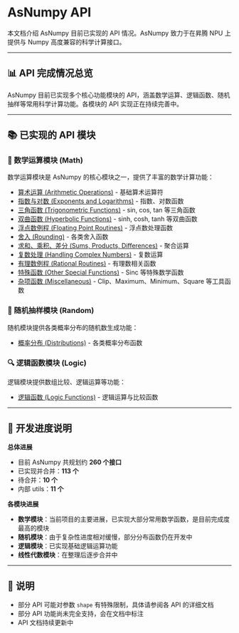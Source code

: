 # AsNumpy API 

本文档介绍 AsNumpy 目前已实现的 API 情况。AsNumpy 致力于在昇腾 NPU 上提供与 Numpy 高度兼容的科学计算接口。

---

## 📊 API 完成情况总览

AsNumpy 目前已实现多个核心功能模块的 API，涵盖数学运算、逻辑函数、随机抽样等常用科学计算功能。各模块的 API 实现正在持续完善中。

---

## 📚 已实现的 API 模块

### 🧮 数学运算模块 (Math)

数学运算模块是 AsNumpy 的核心模块之一，提供了丰富的数学计算功能：

- [算术运算 (Arithmetic Operations)](math/arithmetic_operations.md) - 基础算术运算符
- [指数与对数 (Exponents and Logarithms)](math/exponents_and_logarithms.md) - 指数、对数函数
- [三角函数 (Trigonometric Functions)](math/trigonometric_functions.md) - sin, cos, tan 等三角函数
- [双曲函数 (Hyperbolic Functions)](math/hyperbolic_functions.md) - sinh, cosh, tanh 等双曲函数
- [浮点数例程 (Floating Point Routines)](math/floating_point_routines.md) - 浮点数处理函数
- [舍入 (Rounding)](math/rounding.md) - 各类舍入函数
- [求和、乘积、差分 (Sums, Products, Differences)](math/sums_products_differences.md) - 聚合运算
- [复数处理 (Handling Complex Numbers)](math/handling_complex_numbers.md) - 复数运算
- [有理数例程 (Rational Routines)](math/rational_routines.md) - 有理数相关函数
- [特殊函数 (Other Special Functions)](math/other_special_functions.md) - Sinc 等特殊数学函数
- [杂项函数 (Miscellaneous)](math/miscellaneous.md) - Clip、Maximum、Minimum、Square 等工具函数

### 🎲 随机抽样模块 (Random)

随机模块提供各类概率分布的随机数生成功能：

- [概率分布 (Distributions)](random/distributions.md) - 各类概率分布函数

### 🔍 逻辑函数模块 (Logic)

逻辑模块提供数组比较、逻辑运算等功能：

- [逻辑函数 (Logic Functions)](logic/logic.md) - 逻辑运算与比较函数

---

## 🚧 开发进度说明

**总体进展**  
- 目前 AsNumpy 共规划约 **260 个接口**
- 已实现并合并：**113 个**
- 待合并：**10 个**
- 内部 utils：**11 个**

**各模块进展**  
- **数学模块**：当前项目的主要进展，已实现大部分常用数学函数，是目前完成度最高的模块
- **随机模块**：由于复杂性进度相对缓慢，部分分布函数仍在开发中
- **逻辑模块**：已实现基础逻辑运算功能
- **线性代数模块**：在整理后逐步合并中

---

## 📝 说明

- 部分 API 可能对参数 `shape` 有特殊限制，具体请参阅各 API 的详细文档
- 部分 API 功能尚未完全支持，会在文档中标注
- API 文档持续更新中




